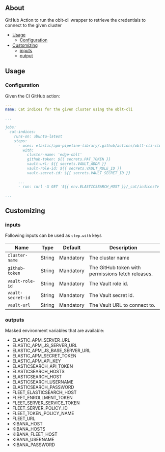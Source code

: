 ## About

GitHub Action to run the oblt-cli wrapper to retrieve the credentials to connect to the given cluster

* [Usage](#usage)
  * [Configuration](#configuration)
* [Customizing](#customizing)
  * [inputs](#inputs)
  * [output](#output)

## Usage

### Configuration

Given the CI GitHub action:

```yaml
---
name: Cat indices for the given cluster using the oblt-cli

...

jobs:
  cat-indices:
    runs-on: ubuntu-latest
    steps:
      - uses: elastic/apm-pipeline-library/.github/actions/oblt-cli-cluster-credentials@current
        with:
          cluster-name: 'edge-oblt'
          github-token: ${{ secrets.PAT_TOKEN }}
          vault-url: ${{ secrets.VAULT_ADDR }}
          vault-role-id: ${{ secrets.VAULT_ROLE_ID }}
          vault-secret-id: ${{ secrets.VAULT_SECRET_ID }}

      ...
      - run: curl -X GET '${{ env.ELASTICSEARCH_HOST }}/_cat/indices?v' -u ${{ env.ELASTICSEARCH_USERNAME }}:${{ env.ELASTICSEARCH_PASSWORD }}

...
```

## Customizing

### inputs

Following inputs can be used as `step.with` keys

| Name                        | Type    | Default                     | Description                                       |
|-----------------------------|---------|-----------------------------|-------------------------------------------------- |
| `cluster-name `             | String  | Mandatory                   | The cluster name                                  |
| `github-token`              | String  | Mandatory                   | The GitHub token with permissions fetch releases. |
| `vault-role-id`             | String  | Mandatory                   | The Vault role id.                                |
| `vault-secret-id`           | String  | Mandatory                   | The Vault secret id.                              |
| `vault-url`                 | String  | Mandatory                   | The Vault URL to connect to.                      |

### outputs

Masked environment variables that are available:

* ELASTIC_APM_SERVER_URL
* ELASTIC_APM_JS_SERVER_URL
* ELASTIC_APM_JS_BASE_SERVER_URL
* ELASTIC_APM_SECRET_TOKEN
* ELASTIC_APM_API_KEY
* ELASTICSEARCH_API_TOKEN
* ELASTICSEARCH_HOSTS
* ELASTICSEARCH_HOST
* ELASTICSEARCH_USERNAME
* ELASTICSEARCH_PASSWORD
* FLEET_ELASTICSEARCH_HOST
* FLEET_ENROLLMENT_TOKEN
* FLEET_SERVER_SERVICE_TOKEN
* FLEET_SERVER_POLICY_ID
* FLEET_TOKEN_POLICY_NAME
* FLEET_URL
* KIBANA_HOST
* KIBANA_HOSTS
* KIBANA_FLEET_HOST
* KIBANA_USERNAME
* KIBANA_PASSWORD